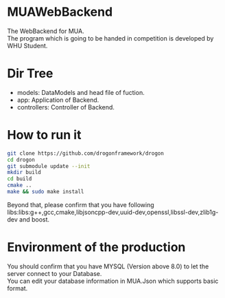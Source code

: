 # MUAWebBackend  
The WebBackend for MUA.  
The program which is going to be handed in competition is developed by WHU Student.  
# Dir Tree  
- models: DataModels and head file of fuction.  
- app: Application of Backend.  
- controllers: Controller of Backend.  
# How to run it  
```bash
git clone https://github.com/drogonframework/drogon
cd drogon
git submodule update --init
mkdir build
cd build
cmake ..
make && sudo make install
```  
Beyond that, please confirm that you have following libs:libs:g++,gcc,cmake,libjsoncpp-dev,uuid-dev,openssl,libssl-dev,zlib1g-dev and boost.  
# Environment of the production  
You should confirm that you have MYSQL (Version above 8.0) to let the server connect to your Database.  
You can edit your database information in MUA.Json which supports basic format.  
